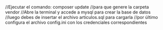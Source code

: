 //Ejecutar el comando:
composer update 
//para que genere la carpeta vendor
//Abre la terminal y accede a mysql para crear la base de datos
//luego debes de insertar el archivo articulos.sql para cargarla
//por último configura el archivo config.ini con los credenciales correspondientes
